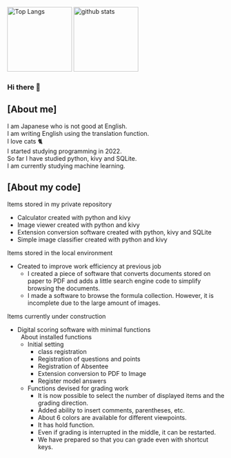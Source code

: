 <p align="left"> 
  <img alt="Top Langs" height="150px" src="https://github-readme-stats.vercel.app/api/top-langs/?username=kyoko-toro&layout=compact&count_private=true" />
  <img alt="github stats" height="150px" src="https://github-readme-stats.vercel.app/api?username=kyoko-toro" />
</p>

### Hi there 👋

## [About me]
I am Japanese who is not good at English.  
I am writing English using the translation function.  
I love cats 🐈  
I started studying programming in 2022.  
So far I have studied python, kivy and SQLite.  
I am currently studying machine learning.  

## [About my code]
Items stored in my private repository  
* Calculator created with python and kivy
* Image viewer created with python and kivy
* Extension conversion software created with python, kivy and SQLite
* Simple image classifier created with python and kivy

Items stored in the local environment  
* Created to improve work efficiency at previous job  
  * I created a piece of software that converts documents stored on paper to PDF and adds a little search engine code to simplify browsing the documents.
  * I made a software to browse the formula collection. However, it is incomplete due to the large amount of images.

Items currently under construction  
* Digital scoring software with minimal functions  
&nbsp; About installed functions
  * Initial setting
    * class registration  
    * Registration of questions and points  
    * Registration of Absentee  
    * Extension conversion to PDF to Image  
    * Register model answers  
  * Functions devised for grading work
    * It is now possible to select the number of displayed items and the grading direction.  
    * Added ability to insert comments, parentheses, etc.  
    * About 6 colors are available for different viewpoints.  
    * It has hold function.  
    * Even if grading is interrupted in the middle, it can be restarted.
    * We have prepared so that you can grade even with shortcut keys.  
